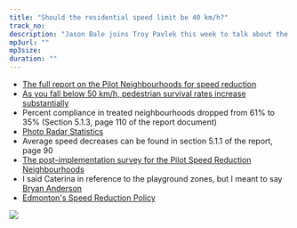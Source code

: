 ```yaml
---
title: "Should the residential speed limit be 40 km/h?"
track_no: 
description: "Jason Bale joins Troy Pavlek this week to talk about the Edmonton Federation of Community League's proposal to reduce the neighbourhood speed limit to 40 km/h"
mp3url: ""
mp3size: 
duration: ""
---
```


* [The full report on the Pilot Neighbourhoods for speed reduction](http://www.edmonton.ca/transportation/PDF/OTS_Speed_Limit_Reduction_Report.pdf)
* [As you fall below 50 km/h, pedestrian survival rates increase substantially](http://humantransport.org/sidewalks/SpeedKills.htm)
* Percent compliance in treated neighbourhoods dropped from 61% to 35% (Section 5.1.3, page 110 of the report document)
* [Photo Radar Statistics](https://tpavlek.me/blog/2016/01/25/edmonton-photo-radar-2015-stats/)
* Average speed decreases can be found in section 5.1.1 of the report, page 90
* [The post-implementation survey for the Pilot Speed Reduction Neighbourhoods](http://www.edmonton.ca/transportation/PDF/Speed_Limit_Reduction_Pilot_Follow_up_survery.pdf)
* I said Caterina in reference to the playground zones, but I meant to say [Bryan Anderson](http://www.edmontonsun.com/2015/09/30/edmonton-city-council-debates-dropping-all-neighbourhood-speed-limits-to-40-kmh)
* [Edmonton's Speed Reduction Policy](http://www.edmonton.ca/city_government/documents/C566.pdf)

<img src="/img/posts/2016-04-11-should-the-neighbourhood-speed-limit-be-40/big-brother.jpg" />
